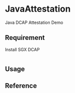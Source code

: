 # JavaAttestation

Java DCAP Attestation Demo

## Requirement

Install SGX DCAP

```bash

```
## Usage



## Reference
